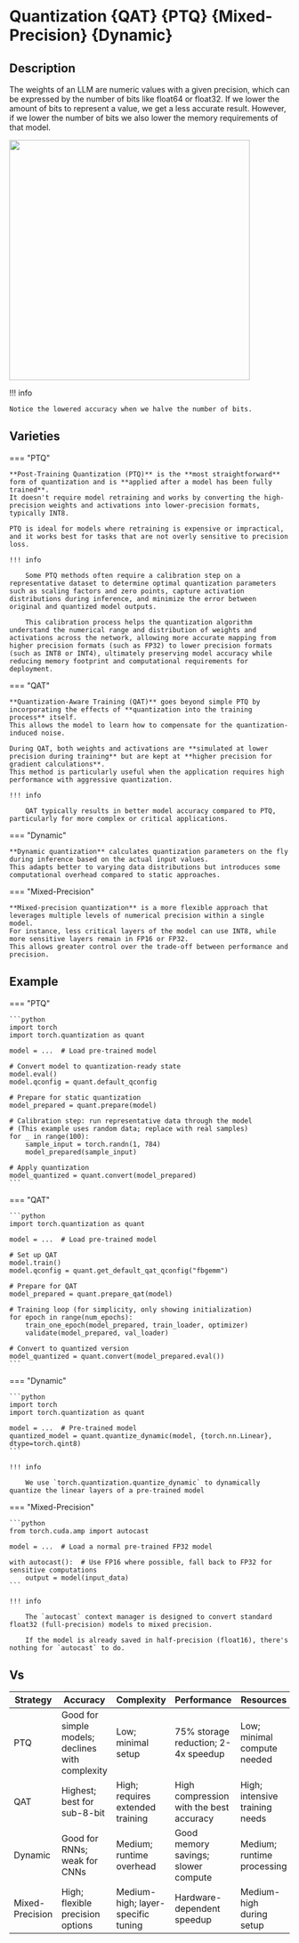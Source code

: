 # Quantization {QAT} {PTQ} {Mixed-Precision} {Dynamic}

## Description

The weights of an LLM are numeric values with a given precision, which can be expressed by the number of bits like float64 or float32.
If we lower the amount of bits to represent a value, we get a less accurate result.
However, if we lower the number of bits we also lower the memory requirements of that model.

<img src="overview.png" style="width:4.5in" />

!!! info

    Notice the lowered accuracy when we halve the number of bits.

## Varieties

=== "PTQ"

    **Post-Training Quantization (PTQ)** is the **most straightforward** form of quantization and is **applied after a model has been fully trained**.
    It doesn't require model retraining and works by converting the high-precision weights and activations into lower-precision formats, typically INT8.

    PTQ is ideal for models where retraining is expensive or impractical, and it works best for tasks that are not overly sensitive to precision loss.

    !!! info

        Some PTQ methods often require a calibration step on a representative dataset to determine optimal quantization parameters such as scaling factors and zero points, capture activation distributions during inference, and minimize the error between original and quantized model outputs.

        This calibration process helps the quantization algorithm understand the numerical range and distribution of weights and activations across the network, allowing more accurate mapping from higher precision formats (such as FP32) to lower precision formats (such as INT8 or INT4), ultimately preserving model accuracy while reducing memory footprint and computational requirements for deployment.

=== "QAT"

    **Quantization-Aware Training (QAT)** goes beyond simple PTQ by incorporating the effects of **quantization into the training process** itself.
    This allows the model to learn how to compensate for the quantization-induced noise.

    During QAT, both weights and activations are **simulated at lower precision during training** but are kept at **higher precision for gradient calculations**.
    This method is particularly useful when the application requires high performance with aggressive quantization.

    !!! info

        QAT typically results in better model accuracy compared to PTQ, particularly for more complex or critical applications.

=== "Dynamic"

    **Dynamic quantization** calculates quantization parameters on the fly during inference based on the actual input values.
    This adapts better to varying data distributions but introduces some computational overhead compared to static approaches.

=== "Mixed-Precision"

    **Mixed-precision quantization** is a more flexible approach that leverages multiple levels of numerical precision within a single model.
    For instance, less critical layers of the model can use INT8, while more sensitive layers remain in FP16 or FP32.
    This allows greater control over the trade-off between performance and precision.

## Example

=== "PTQ"

    ```python
    import torch
    import torch.quantization as quant

    model = ...  # Load pre-trained model

    # Convert model to quantization-ready state
    model.eval()
    model.qconfig = quant.default_qconfig

    # Prepare for static quantization
    model_prepared = quant.prepare(model)

    # Calibration step: run representative data through the model
    # (This example uses random data; replace with real samples)
    for _ in range(100):
        sample_input = torch.randn(1, 784)
        model_prepared(sample_input)

    # Apply quantization
    model_quantized = quant.convert(model_prepared)
    ```

=== "QAT"

    ```python
    import torch.quantization as quant

    model = ...  # Load pre-trained model

    # Set up QAT
    model.train()
    model.qconfig = quant.get_default_qat_qconfig("fbgemm")

    # Prepare for QAT
    model_prepared = quant.prepare_qat(model)

    # Training loop (for simplicity, only showing initialization)
    for epoch in range(num_epochs):
        train_one_epoch(model_prepared, train_loader, optimizer)
        validate(model_prepared, val_loader)

    # Convert to quantized version
    model_quantized = quant.convert(model_prepared.eval())
    ```

=== "Dynamic"

    ```python
    import torch
    import torch.quantization as quant

    model = ...  # Pre-trained model
    quantized_model = quant.quantize_dynamic(model, {torch.nn.Linear}, dtype=torch.qint8)
    ```

    !!! info

        We use `torch.quantization.quantize_dynamic` to dynamically quantize the linear layers of a pre-trained model

=== "Mixed-Precision"

    ```python
    from torch.cuda.amp import autocast

    model = ...  # Load a normal pre-trained FP32 model

    with autocast():  # Use FP16 where possible, fall back to FP32 for sensitive computations
        output = model(input_data)
    ```

    !!! info

        The `autocast` context manager is designed to convert standard float32 (full-precision) models to mixed precision.

        If the model is already saved in half-precision (float16), there's nothing for `autocast` to do.

## Vs

| Strategy        | Accuracy                                         | Complexity                         | Performance                             | Resources                      |
| --------------- | ------------------------------------------------ | ---------------------------------- | --------------------------------------- | ------------------------------ |
| PTQ             | Good for simple models; declines with complexity | Low; minimal setup                 | 75% storage reduction; 2-4x speedup     | Low; minimal compute needed    |
| QAT             | Highest; best for sub-8-bit                      | High; requires extended training   | High compression with the best accuracy | High; intensive training needs |
| Dynamic         | Good for RNNs; weak for CNNs                     | Medium; runtime overhead           | Good memory savings; slower compute     | Medium; runtime processing     |
| Mixed-Precision | High; flexible precision options                 | Medium-high; layer-specific tuning | Hardware-dependent speedup              | Medium-high during setup       |
